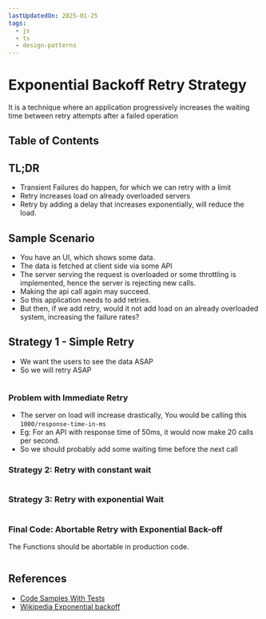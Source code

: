 ```yaml
---
lastUpdatedOn: 2025-01-25
tags:
  - js
  - ts
  - design-patterns
---
```


# Exponential Backoff Retry Strategy

It is a technique where an application progressively increases the waiting time between retry attempts after a failed operation

## Table of Contents

## TL;DR

- Transient Failures do happen, for which we can retry with a limit
- Retry increases load on already overloaded servers
- Retry by adding a delay that increases exponentially, will reduce the load.

## Sample Scenario

- You have an UI, which shows some data.
- The data is fetched at client side via some API
- The server serving the request is overloaded or some throttling is implemented, hence the server is rejecting new calls.
- Making the api call again may succeed.
- So this application needs to add retries.
- But then, if we add retry, would it not add load on an already overloaded system, increasing the failure rates?

## Strategy 1 - Simple Retry

- We want the users to see the data ASAP
- So we will retry ASAP

```ts file=./simple-retry.ts

```

### Problem with Immediate Retry

- The server on load will increase drastically, You would be calling this `1000/response-time-in-ms`
- Eg: For an API with response time of 50ms, it would now make 20 calls per second.
- So we should probably add some waiting time before the next call

### Strategy 2: Retry with constant wait

```ts file=./simple-retry-with-delay.ts

```

### Strategy 3: Retry with exponential Wait

```ts file=./simple-retry-with-exponential-delay.ts

```

### Final Code: Abortable Retry with Exponential Back-off

The Functions should be abortable in production code.

```ts file=./exponential-backoff-abortable.ts collapse={2-20}

```

## References

- [Code Samples With Tests](https://github.com/sujeet-pro/code-samples/tree/main/patterns/exponential-backoff)
- [Wikipedia Exponential backoff](https://en.wikipedia.org/wiki/Exponential_backoff)
